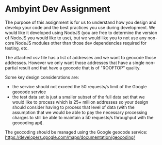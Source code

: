 # Ambyint Dev Assignment

The purpose of this assignment is for us to understand how you design and develop your code and the best practices you use during development. We would like it developed using NodeJS (you are free to determine the version of NodeJS you would like to use), but we would like you to not use any non-core NodeJS modules other than those dev dependencies required for testing, etc.
 
The attached csv file has a list of addresses and we want to geocode those addresses. However we only want those addresses that have a single non-partial result and that have a geocode that is of "ROOFTOP" quality.
 
Some key design considerations are:
- the service should not exceed the 50 requests/s limit of the Google geocode service
- the test data set is just a smaller subset of the full data set that we would like to process which is 25+ million addresses so your design should consider having to process that level of data (with the assumption that we would be able to pay the necessary processing charges to still be able to maintain a 50 requests/s throughput with the geocoding api).
 
The geocoding should be managed using the Google geocode service:
https://developers.google.com/maps/documentation/geocoding/
